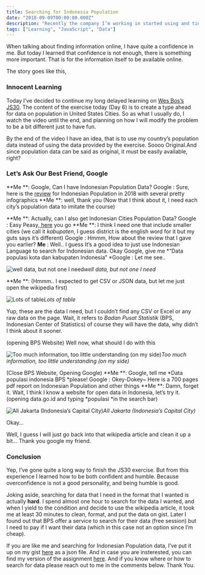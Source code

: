 ```yaml
---
title: Searching for Indonesia Population
date: "2018-09-09T00:00:00.000Z"
description: "Recently the company I’m working in started using and tinkering with this google sheets like relational database service. After tinkering around with it I’m wondering if I can just scrape data from airtable without the use of API and just the feature of view sharing"
tags: ["Learning", "JavaScript", "Data"]
---
```


When talking about finding information online, I have quite a confidence in me. But today I learned that confidence is not enough, there is something more important. That is for the information itself to be available online.

The story goes like this,

### Innocent Learning

Today I’ve decided to continue my long delayed learning on [Wes Bos’s JS30](https://javascript30.com/). The content of the exercise today (Day 6) is to create a type ahead for data on population in United States Cities. So as what I usually do, I watch the video until the end, and planning on how I will modify the problem to be a bit different just to have fun.

By the end of the video I have an idea, that is to use my country’s population data instead of using the data provided by the exercise. Soooo Original.And since population data can be said as original, it must be easily available, right?

### Let’s Ask Our Best Friend, Google

**Me **: Google, Can I have Indonesian Population Data?
Google : Sure, here is the [review](http://worldpopulationreview.com/countries/indonesia-population/) for Indonesian Population in 2018 with several pretty infographics
**Me **: well, thank you 
(Now that I think about it, I need each city’s population data to imitate the course)

**Me **: Actually, can I also get Indonesian Cities Population Data?
Google : Easy Peasy,[ here](https://en.wikipedia.org/wiki/List_of_Indonesian_cities_by_population) you go
**Me **: I think I need one that include smaller cities (we call it *kabupaten*, I guess district is the english word for it but my guts says it’s different)
Google : Hmmm, How about the review that I gave you earlier?
**Me** : Well.. I guess It’s a good idea to just use Indonesian Language to search for Indonesian data. Okay Google, give me *“Data populasi kota dan kabupaten Indonesia”
*Google : Let me see..

![well data, but not one I need](https://cdn-images-1.medium.com/max/2000/1*ucps73zIMG1C2KNhcThNPw.png)*well data, but not one I need*

**Me **: (Hmmm.. I expected to get CSV or JSON data, but let me just open the wikipedia first)

![Lots of table](https://cdn-images-1.medium.com/max/3802/1*sDIVt6StDuUIGF4-ClTYBg.gif)*Lots of table*

Yup, these are the data I need, but I couldn’t find any CSV or Excel or any raw data on the page. Wait, it refers to *Badan Pusat Statistik* (BPS, Indonesian Center of Statistics) of course they will have the data, why didn’t I think about it sooner.

(opening BPS Website) Well now, what should I do with this

![Too much information, too little understanding (on my side)](https://cdn-images-1.medium.com/max/3036/1*vaSyOfXbeD5lMqzDXzMBNg.png)*Too much information, too little understanding (on my side)*

(Close BPS Website, Opening Google) 
**Me **: Google, tell me *Data populasi indonesia BPS *please!
Google : Okey-Dokey~ Here is a 700 pages pdf report on Indonesian Population and other things
**Me **: Damn, forget it. Wait, I think I know a website for open data in Indonesia, let’s try it.
(opening data.go.id and typing *populasi *in the search bar)

![All Jakarta (Indonesia’s Capital City)](https://cdn-images-1.medium.com/max/2378/1*NEkMlCcE2bnvN8tCsdfb0w.png)*All Jakarta (Indonesia’s Capital City)*

Okay…

Well, I guess I will just go back into that wikipedia article and clean it up a bit… Thank you google my friend.

### Conclusion

Yep, I’ve gone quite a long way to finish the JS30 exercise. But from this experience I learned how to be both confident and humble. Because overconfidence is not a good personality, and being humble is good.

Joking aside, searching for data that I need in the format that I wanted is actually **hard**. I spend almost one hour to search for the data I wanted, and when I yield to the condition and decide to use the wikipedia article, it took me at least 30 minutes to clean, format, and put the data on gist. Later I found out that BPS offer a service to search for their data (free session) but I need to pay if I want their data (which in this case not an option since I’m cheap).

If you are like me and searching for Indonesian Population data, I’ve put it up on my gist [here](https://gist.github.com/banditelol/6c22a6c99da976f272ec4f24e947400e) as a json file. And in case you are insterested, you can find my version of the assignment [here](http://indo-populasi.surge.sh). And if you know where or how to search for data please reach out to me in the comments below. Thank You.
